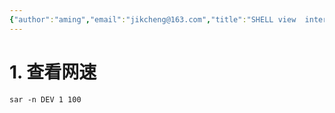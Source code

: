 ```yaml
---
{"author":"aming","email":"jikcheng@163.com","title":"SHELL view  internet speed","creation_date":"2022-06-27 15:57","Last modified date":"2022-11-25 16:00","tags":"SHELL view  internet speed","File Folder with relative path":"system/Doc/Linux/Linux Doc/Linux SHELL","remark":null,"other":null,"dg-publish":true,"permalink":"/system/doc/linux/linux-doc/linux-shell/shell-view-internet-speed/","dgPassFrontmatter":true}
---
```




# 1. 查看网速
```shell
sar -n DEV 1 100 
```